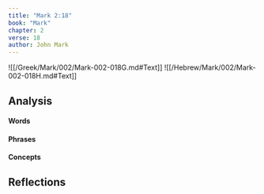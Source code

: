 ```yaml
---
title: "Mark 2:18"
book: "Mark"
chapter: 2
verse: 18
author: John Mark
---
```

![[/Greek/Mark/002/Mark-002-018G.md#Text]]
![[/Hebrew/Mark/002/Mark-002-018H.md#Text]]

## Analysis

#### Words

#### Phrases

#### Concepts

## Reflections
